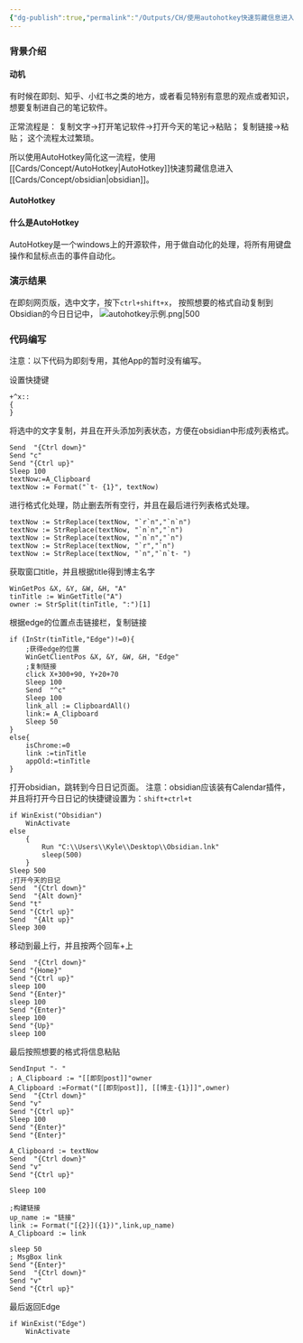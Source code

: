 ```yaml
---
{"dg-publish":true,"permalink":"/Outputs/CH/使用autohotkey快速剪藏信息进入Obsidian/"}
---
```



### 背景介绍
#### 动机
有时候在即刻、知乎、小红书之类的地方，或者看见特别有意思的观点或者知识，想要复制进自己的笔记软件。

正常流程是：
复制文字->打开笔记软件->打开今天的笔记->粘贴；
复制链接->粘贴；
这个流程太过繁琐。

所以使用AutoHotkey简化这一流程，使用[[Cards/Concept/AutoHotkey\|AutoHotkey]]快速剪藏信息进入[[Cards/Concept/obsidian\|obsidian]]。
#### AutoHotkey

<div class="transclusion internal-embed is-loaded"><div class="markdown-embed">



#### 什么是AutoHotkey

AutoHotkey是一个windows上的开源软件，用于做自动化的处理，将所有用键盘操作和鼠标点击的事件自动化。

</div></div>

### 演示结果
在即刻网页版，选中文字，按下`ctrl+shift+x`，
按照想要的格式自动复制到Obsidian的今日日记中，
![autohotkey示例.png|500](/img/user/Others/Assets/autohotkey%E7%A4%BA%E4%BE%8B.png)
### 代码编写
注意：以下代码为即刻专用，其他App的暂时没有编写。

设置快捷键
```
+^x:: 
{
}
```
将选中的文字复制，并且在开头添加列表状态，方便在obsidian中形成列表格式。
```
Send  "{Ctrl down}"
Send "c"
Send "{Ctrl up}"
Sleep 100
textNow:=A_Clipboard
textNow := Format("`t- {1}", textNow)
```
进行格式化处理，防止删去所有空行，并且在最后进行列表格式处理。
```
textNow := StrReplace(textNow, "`r`n","`n`n")
textNow := StrReplace(textNow, "`n`n","`n")
textNow := StrReplace(textNow, "`n`n","`n")
textNow := StrReplace(textNow, "`r","`n")
textNow := StrReplace(textNow, "`n","`n`t- ")
```
获取窗口title，并且根据title得到博主名字
```
WinGetPos &X, &Y, &W, &H, "A"
tinTitle := WinGetTitle("A")
owner := StrSplit(tinTitle, ":")[1]
```
根据edge的位置点击链接栏，复制链接
```
if (InStr(tinTitle,"Edge")!=0){
	;获得edge的位置
	WinGetClientPos &X, &Y, &W, &H, "Edge"
	;复制链接
	click X+300+90, Y+20+70
	Sleep 100
	Send  "^c"
	Sleep 100
	link_all := ClipboardAll()
	link:= A_Clipboard
	Sleep 50
}
else{
	isChrome:=0
	link :=tinTitle
	appOld:=tinTitle
}
```
打开obsidian，跳转到今日日记页面。
注意：obsidian应该装有Calendar插件，并且将打开今日日记的快捷键设置为：`shift+ctrl+t`
```
if WinExist("Obsidian")
	WinActivate
else
	{
		Run "C:\\Users\\Kyle\\Desktop\\Obsidian.lnk"
		sleep(500)
	}
Sleep 500
;打开今天的日记
Send  "{Ctrl down}"
Send  "{Alt down}"
Send "t"
Send "{Ctrl up}"
Send  "{Alt up}"
Sleep 300
```
移动到最上行，并且按两个回车+上
```
Send  "{Ctrl down}"
Send "{Home}"
Send "{Ctrl up}"
sleep 100
Send "{Enter}"
sleep 100
Send "{Enter}"
sleep 100
Send "{Up}"
sleep 100
```
最后按照想要的格式将信息粘贴
```
SendInput "- "
; A_Clipboard := "[[即刻post]]"owner
A_Clipboard :=Format("[[即刻post]], [[博主-{1}]]",owner)
Send  "{Ctrl down}"
Send "v"
Send "{Ctrl up}"
Sleep 100
Send "{Enter}"
Send "{Enter}"

A_Clipboard := textNow
Send  "{Ctrl down}"
Send "v"
Send "{Ctrl up}"

Sleep 100

;构建链接
up_name := "链接"
link := Format("[{2}]({1})",link,up_name)
A_Clipboard := link

sleep 50
; MsgBox link
Send "{Enter}"
Send  "{Ctrl down}"
Send "v"
Send "{Ctrl up}"
```
最后返回Edge
```
if WinExist("Edge")
	WinActivate
```
